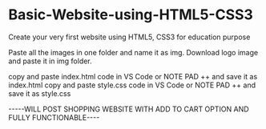 # Basic-Website-using-HTML5-CSS3
Create your very first website using HTML5, CSS3 for education purpose

Paste all the images in one folder and name it as img.
Download logo image and paste it in img folder.

copy and paste index.html code in VS Code or NOTE PAD ++ and save it as index.html
copy and paste style.css code in VS Code or NOTE PAD ++ and save it as style.css


-----WILL POST SHOPPING WEBSITE WITH ADD TO CART OPTION AND FULLY FUNCTIONABLE----

